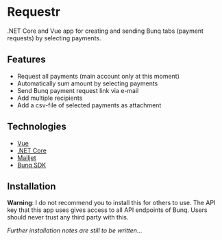 # Requestr

.NET Core and Vue app for creating and sending Bunq tabs (payment requests) by selecting payments.

## Features

- Request all payments (main account only at this moment)
- Automatically sum amount by selecting payments
- Send Bunq payment request link via e-mail
- Add multiple recipients
- Add a csv-file of selected payments as attachment

## Technologies

- [Vue](https://vuejs.org/)
- [.NET Core](https://docs.microsoft.com/en-us/dotnet/core/)
- [Mailjet](https://www.mailjet.com/)
- [Bunq SDK](https://github.com/bunq/sdk_csharp)

## Installation
**Warning**: I do not recommend you to install this for others to use. The API key that this app uses gives access to all API endpoints of Bunq. Users should never trust any third party with this.

_Further installation notes are still to be written..._
